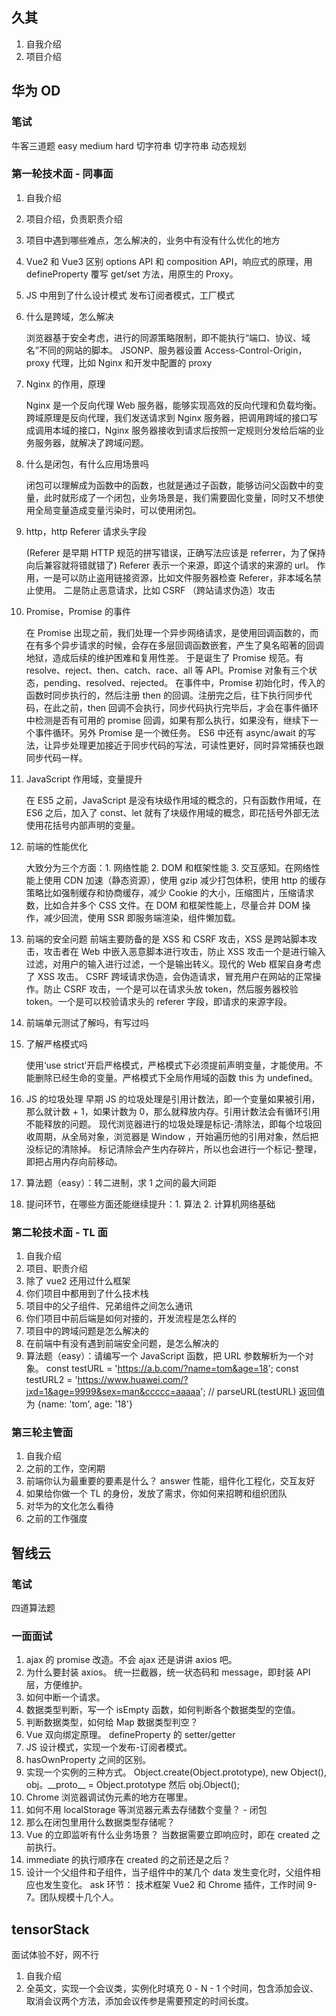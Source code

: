 ## 久其

1. 自我介绍
2. 项目介绍

## 华为 OD

### 笔试

牛客三道题
easy medium hard
切字符串
切字符串
动态规划

### 第一轮技术面 - 同事面

1. 自我介绍
2. 项目介绍，负责职责介绍
3. 项目中遇到哪些难点，怎么解决的，业务中有没有什么优化的地方
4. Vue2 和 Vue3 区别
   options API 和 composition API，响应式的原理，用 defineProperty 覆写 get/set 方法，用原生的 Proxy。
5. JS 中用到了什么设计模式
   发布订阅者模式，工厂模式
6. 什么是跨域，怎么解决

   浏览器基于安全考虑，进行的同源策略限制，即不能执行“端口、协议、域名”不同的网站的脚本。
   JSONP、服务器设置 Access-Control-Origin，proxy 代理，比如 Nginx 和开发中配置的 proxy

7. Nginx 的作用，原理

   Nginx 是一个反向代理 Web 服务器，能够实现高效的反向代理和负载均衡。
   跨域原理是反向代理，我们发送请求到 Nginx 服务器，把调用跨域的接口写成调用本域的接口，Nginx 服务器接收到请求后按照一定规则分发给后端的业务服务器，就解决了跨域问题。

8. 什么是闭包，有什么应用场景吗

   闭包可以理解成为函数中的函数，也就是通过子函数，能够访问父函数中的变量，此时就形成了一个闭包，业务场景是，我们需要固化变量，同时又不想使用全局变量造成变量污染时，可以使用闭包。

9. http，http Referer 请求头字段

   (Referer 是早期 HTTP 规范的拼写错误，正确写法应该是 referrer，为了保持向后兼容就将错就错了)
   Referer 表示一个来源，即这个请求的来源的 url。
   作用，一是可以防止盗用链接资源，比如文件服务器检查 Referer，非本域名禁止使用。
   二是防止恶意请求，比如 CSRF （跨站请求伪造）攻击

10. Promise，Promise 的事件

    在 Promise 出现之前，我们处理一个异步网络请求，是使用回调函数的，而在有多个异步请求的时候，会存在多层回调函数嵌套，产生了臭名昭著的回调地狱，造成后续的维护困难和复用性差。
    于是诞生了 Promise 规范。有 resolve、reject、then、catch、race、all 等 API。Promise 对象有三个状态，pending、resolved、rejected。
    在事件中，Promise 初始化时，传入的函数时同步执行的，然后注册 then 的回调。注册完之后，往下执行同步代码，在此之前，then 回调不会执行，同步代码执行完毕后，才会在事件循环中检测是否有可用的 promise 回调，如果有那么执行，如果没有，继续下一个事件循环。另外 Promise 是一个微任务。
    ES6 中还有 async/await 的写法，让异步处理更加接近于同步代码的写法，可读性更好，同时异常捕获也跟同步代码一样。

11. JavaScript 作用域，变量提升

    在 ES5 之前，JavaScript 是没有块级作用域的概念的，只有函数作用域，在 ES6 之后，加入了 const、let 就有了块级作用域的概念，即花括号外部无法使用花括号内部声明的变量。

12. 前端的性能优化

    大致分为三个方面：1. 网络性能 2. DOM 和框架性能 3. 交互感知。在网络性能上使用 CDN 加速（静态资源），使用 gzip 减少打包体积，使用 http 的缓存策略比如强制缓存和协商缓存，减少 Cookie 的大小，压缩图片，压缩请求数，比如合并多个 CSS 文件。在 DOM 和框架性能上，尽量合并 DOM 操作，减少回流，使用 SSR 即服务端渲染，组件懒加载。

13. 前端的安全问题
    前端主要防备的是 XSS 和 CSRF 攻击，XSS 是跨站脚本攻击，攻击者在 Web 中嵌入恶意脚本进行攻击，防止 XSS 攻击一个是进行输入过滤，对用户的输入进行过滤，一个是输出转义。现代的 Web 框架自身考虑了 XSS 攻击。
    CSRF 跨域请求伪造，会伪造请求，冒充用户在网站的正常操作。防止 CSRF 攻击，一个是可以在请求头放 token，然后服务器校验 token。一个是可以校验请求头的 referer 字段，即请求的来源字段。

14. 前端单元测试了解吗，有写过吗
15. 了解严格模式吗

    使用‘use strict’开启严格模式，严格模式下必须提前声明变量，才能使用。不能删除已经生命的变量。严格模式下全局作用域的函数 this 为 undefined。

16. JS 的垃圾处理
    早期 JS 的垃圾处理是引用计数法，即一个变量如果被引用，那么就计数 + 1，如果计数为 0，那么就释放内存。引用计数法会有循环引用不能释放的问题。
    现代浏览器进行的垃圾处理是标记-清除法，即每个垃圾回收周期，从全局对象，浏览器是 Window ，开始遍历他的引用对象，然后把没标记的清除掉。
    标记清除会产生内存碎片，所以也会进行一个标记-整理，即把占用内存向前移动。

17. 算法题（easy）：转二进制，求 1 之间的最大间距
18. 提问环节，在哪些方面还能继续提升：1. 算法 2. 计算机网络基础

### 第二轮技术面 - TL 面

1. 自我介绍
2. 项目、职责介绍
3. 除了 vue2 还用过什么框架
4. 你们项目中都用到了什么技术栈
5. 项目中的父子组件、兄弟组件之间怎么通讯
6. 你们项目中前后端是如何对接的，开发流程是怎么样的
7. 项目中的跨域问题是怎么解决的
8. 在前端中有没有遇到前端安全问题，是怎么解决的
9. 算法题（easy）：请编写一个 JavaScript 函数，把 URL 参数解析为一个对象。
   const testURL = 'https://a.b.com/?name=tom&age=18';
   const testURL2 = 'https://www.huawei.com/?jxd=1&age=9999&sex=man&ccccc=aaaaa';
   // parseURL(testURL)
   返回值为 {name: 'tom', age: '18'}

### 第三轮主管面

1. 自我介绍
2. 之前的工作，空闲期
3. 前端你认为最重要的要素是什么？ answer 性能，组件化工程化，交互友好
4. 如果给你做一个 TL 的身份，发放了需求，你如何来招聘和组织团队
5. 对华为的文化怎么看待
6. 之前的工作强度

## 智线云

### 笔试

四道算法题

### 一面面试

1. ajax 的 promise 改造。不会 ajax 还是讲讲 axios 吧。
2. 为什么要封装 axios。
   统一拦截器，统一状态码和 message，即封装 API 层，方便维护。
3. 如何中断一个请求。
4. 数据类型判断，写一个 isEmpty 函数，如何判断各个数据类型的空值。
5. 判断数据类型，如何给 Map 数据类型判空？
6. Vue 双向绑定原理。
   defineProperty 的 setter/getter
7. JS 设计模式，实现一个发布-订阅者模式。
8. hasOwnProperty 之间的区别。
9. 实现一个实例的三种方式。
   Object.create(Object.prototype), new Object(), obj。\_\_proto\_\_ = Object.prototype 然后 obj.Object();
10. Chrome 浏览器调试伪元素的地方在哪里。
11. 如何不用 localStorage 等浏览器元素去存储数个变量？ - 闭包
12. 那么在闭包里用什么数据类型存储呢？
13. Vue 的立即监听有什么业务场景？
    当数据需要立即响应时，即在 created 之前执行。
14. immediate 的执行顺序在 created 的之前还是之后？
15. 设计一个父组件和子组件，当子组件中的某几个 data 发生变化时，父组件相应也发生变化。
    ask 环节： 技术框架 Vue2 和 Chrome 插件，工作时间 9-7。团队规模十几个人。

## tensorStack

面试体验不好，网不行

1. 自我介绍
2. 全英文，实现一个会议类，实例化时填充 0 - N - 1 个时间，包含添加会议、取消会议两个方法，添加会议传参是需要预定的时间长度。
